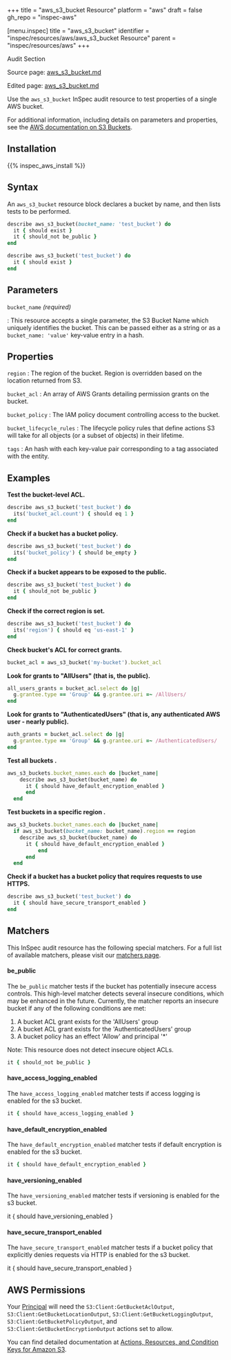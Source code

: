 +++
title = "aws_s3_bucket Resource"
platform = "aws"
draft = false
gh_repo = "inspec-aws"

[menu.inspec]
title = "aws_s3_bucket"
identifier = "inspec/resources/aws/aws_s3_bucket Resource"
parent = "inspec/resources/aws"
+++

<div class="admonition-note">
<p class="admonition-note-title">Audit Section</p>
<div class="admonition-note-text">
<p>Source page: <a href="https://github.com/inspec/inspec-aws/blob/main/docs/resources/aws_s3_bucket.md">aws_s3_bucket.md</a></p>
<p>Edited page: <a href="https://github.com/ianmadd/inspec-aws/blob/im/hugo/docs-chef-io/content/inspec/resources/aws_s3_bucket.md">aws_s3_bucket.md</a></p>
</div>
</div>



Use the `aws_s3_bucket` InSpec audit resource to test properties of a single AWS bucket.

For additional information, including details on parameters and properties, see the [AWS documentation on S3 Buckets](https://docs.aws.amazon.com/AmazonS3/latest/dev/UsingBucket.html).

## Installation

{{% inspec_aws_install %}}

## Syntax

An `aws_s3_bucket` resource block declares a bucket by name, and then lists tests to be performed.

```ruby
describe aws_s3_bucket(bucket_name: 'test_bucket') do
  it { should exist }
  it { should_not be_public }
end
```

```ruby
describe aws_s3_bucket('test_bucket') do
  it { should exist }
end
```

## Parameters

`bucket_name` _(required)_

: This resource accepts a single parameter, the S3 Bucket Name which uniquely identifies the bucket. 
  This can be passed either as a string or as a `bucket_name: 'value'` key-value entry in a hash.

## Properties

`region`
: The region of the bucket. Region is overridden based on the location returned from S3.

`bucket_acl`
: An array of AWS Grants detailing permission grants on the bucket.

`bucket_policy`
: The IAM policy document controlling access to the bucket.

`bucket_lifecycle_rules`
: The lifecycle policy rules that define actions S3 will take for all objects (or a subset of objects) in their lifetime.

`tags`
: An hash with each key-value pair corresponding to a tag associated with the entity.

## Examples


**Test the bucket-level ACL.**

```ruby
describe aws_s3_bucket('test_bucket') do
  its('bucket_acl.count') { should eq 1 }
end
```

**Check if a bucket has a bucket policy.**

```ruby
describe aws_s3_bucket('test_bucket') do
  its('bucket_policy') { should be_empty }
end
```

**Check if a bucket appears to be exposed to the public.**

```ruby
describe aws_s3_bucket('test_bucket') do
  it { should_not be_public }
end
```

**Check if the correct region is set.**

```ruby
describe aws_s3_bucket('test_bucket') do
  its('region') { should eq 'us-east-1' }
end
```

**Check bucket's ACL for correct grants.**

```ruby
bucket_acl = aws_s3_bucket('my-bucket').bucket_acl
```

**Look for grants to "AllUsers" (that is, the public).**

```ruby
all_users_grants = bucket_acl.select do |g|
  g.grantee.type == 'Group' && g.grantee.uri =~ /AllUsers/
end
```

**Look for grants to "AuthenticatedUsers" (that is, any authenticated AWS user - nearly public).**

```ruby
auth_grants = bucket_acl.select do |g|
  g.grantee.type == 'Group' && g.grantee.uri =~ /AuthenticatedUsers/
end
```

**Test all buckets    .**

```ruby
aws_s3_buckets.bucket_names.each do |bucket_name|
    describe aws_s3_bucket(bucket_name) do
      it { should have_default_encryption_enabled }
      end
  end
```

**Test buckets in a specific region    .**

```ruby
aws_s3_buckets.bucket_names.each do |bucket_name|
  if aws_s3_bucket(bucket_name: bucket_name).region == region
    describe aws_s3_bucket(bucket_name) do
      it { should have_default_encryption_enabled }
          end
      end
  end
```

**Check if a bucket has a bucket policy that requires requests to use HTTPS.**

```ruby
describe aws_s3_bucket('test_bucket') do
  it { should have_secure_transport_enabled }
end
```

## Matchers

This InSpec audit resource has the following special matchers. For a full list of available matchers, please visit our [matchers page](https://www.inspec.io/docs/reference/matchers/).

#### be_public

The `be_public` matcher tests if the bucket has potentially insecure access controls. This high-level matcher detects several insecure conditions, which may be enhanced in the future. Currently, the matcher reports an insecure bucket if any of the following conditions are met:

  1. A bucket ACL grant exists for the 'AllUsers' group
  2. A bucket ACL grant exists for the 'AuthenticatedUsers' group
  3. A bucket policy has an effect 'Allow' and principal '*'

Note: This resource does not detect insecure object ACLs.

```ruby
it { should_not be_public }
```

#### have_access_logging_enabled

The `have_access_logging_enabled` matcher tests if access logging is enabled for the s3 bucket.

```ruby
it { should have_access_logging_enabled }
```

#### have_default_encryption_enabled

The `have_default_encryption_enabled` matcher tests if default encryption is enabled for the s3 bucket.

```ruby
it { should have_default_encryption_enabled }
```

#### have_versioning_enabled

The `have_versioning_enabled` matcher tests if versioning is enabled for the s3 bucket.

   it { should have_versioning_enabled }

#### have_secure_transport_enabled

The `have_secure_transport_enabled` matcher tests if a bucket policy that explicitly denies requests via HTTP is enabled for the s3 bucket.

   it { should have_secure_transport_enabled }

## AWS Permissions

Your [Principal](https://docs.aws.amazon.com/IAM/latest/UserGuide/intro-structure.html#intro-structure-principal) will need the `S3:Client:GetBucketAclOutput`, `S3:Client:GetBucketLocationOutput`, `S3:Client:GetBucketLoggingOutput`, `S3:Client:GetBucketPolicyOutput`, and `S3:Client:GetBucketEncryptionOutput` actions set to allow.

You can find detailed documentation at [Actions, Resources, and Condition Keys for Amazon S3](https://docs.aws.amazon.com/IAM/latest/UserGuide/list_amazons3.html).
